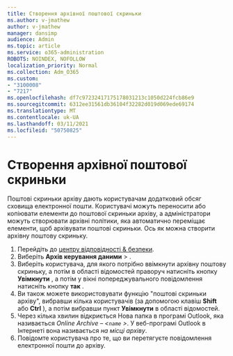 ```yaml
---
title: Створення архівної поштової скриньки
ms.author: v-jmathew
author: v-jmathew
manager: dansimp
audience: Admin
ms.topic: article
ms.service: o365-administration
ROBOTS: NOINDEX, NOFOLLOW
localization_priority: Normal
ms.collection: Adm_O365
ms.custom:
- "3100008"
- "7217"
ms.openlocfilehash: df7c97232417175178031213c1050d224fcb86e9
ms.sourcegitcommit: 6312ee31561db36104f32282d019d069ede69174
ms.translationtype: MT
ms.contentlocale: uk-UA
ms.lasthandoff: 03/11/2021
ms.locfileid: "50750825"
---
```

# <a name="create-an-archive-mailbox"></a>Створення архівної поштової скриньки

Поштові скриньки архіву дають користувачам додатковий обсяг сховища електронної пошти. Користувачі можуть переносити або копіювати елементи до поштової скриньки архіву, а адміністратори можуть створювати архівні політики, яка автоматично переміщає елементи, щоб архівувати поштові скриньки. Ось як можна створити архівну поштову скриньку.

1. Перейдіть до [центру відповідності & безпеки]( https://go.microsoft.com/fwlink/p/?linkid=2077143).
2. Виберіть **Архів керування даними**  >  .
3. Виберіть користувача, для якого потрібно ввімкнути архівну поштову скриньку, а потім в області відомостей праворуч натисніть кнопку **Увімкнути** , а потім у вікні попереджувального повідомлення натисніть кнопку **так** .
4. Ви також можете використовувати функцію "поштові скриньки архіву", вибравши кілька користувачів (за допомогою клавіш **Shift** або **Ctrl** ), а потім вибравши пункт **Увімкнути** в області відомостей.
5. Через кілька хвилин відкриється Нова папка в програмі Outlook, яка називається *Online Archive – <`name` >*. У веб-програмі Outlook в Інтернеті вона називається *на місці архіву*.
6. Повідомте користувача про те, що ви перетягуєте повідомлення електронної пошти до архіву.
